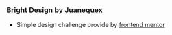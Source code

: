 ### Bright Design by [Juanequex](https://juanequex.github.io/)

- Simple design challenge provide by [frontend mentor](https://www.frontendmentor.io/challenges/social-proof-section-6e0qTv_bA)
